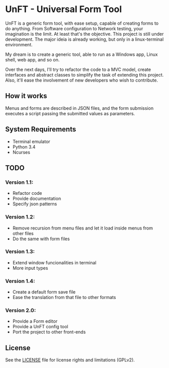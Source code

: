 # UnFT - Universal Form Tool

UnFT is a generic form tool, with ease setup, capable of creating forms to do anything. From Software configuration to Network testing, your imagination is the limit.
At least that's the objective. This project is still under development.
The major ideia is already working, but only in a linux-terminal environment.

My dream is to create a generic tool, able to run as a Windows app, Linux shell, web app, and so on.

Over the next days, I'll try to refactor the code to a MVC model, create interfaces and abstract classes to simplify the task of extending this project.
Also, it'll ease the involvement of new developers who wish to contribute.

## How it works

Menus and forms are described in JSON files, and the form submission executes a script passing the submitted values as parameters.

## System Requirements

 - Terminal emulator
 - Python 3.4
 - Ncurses

## TODO

### Version 1.1:

 - Refactor code
 - Provide documentation
 - Specify json patterns

### Version 1.2:

 - Remove recursion from menu files and let it load inside menus from other files
 - Do the same with form files

### Version 1.3:

 - Extend window funcionalities in terminal
 - More input types

### Version 1.4:

 - Create a default form save file
 - Ease the translation from that file to other formats

### Version 2.0:
 - Provide a Form editor
 - Provide a UnFT config tool
 - Port the project to other front-ends

## License

See the [LICENSE](LICENSE) file for license rights and limitations (GPLv2).
